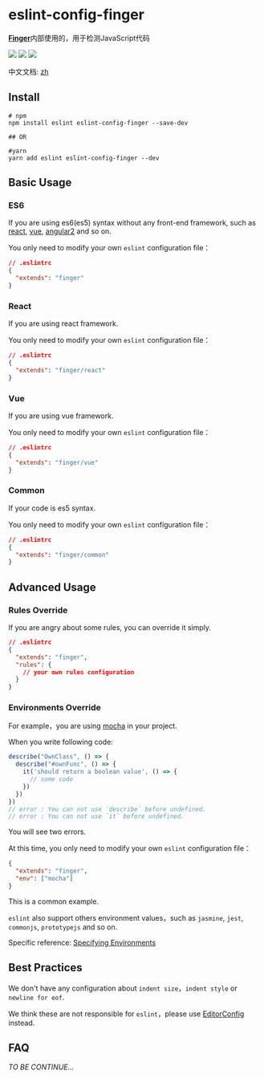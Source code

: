 # eslint-config-finger

[**Finger**](http://finger66.com/static/laptap/join.html)内部使用的，用于检测JavaScript代码

<span><img src="http://forthebadge.com/images/badges/built-with-love.svg"></span>
<span><img src="http://forthebadge.com/images/badges/makes-people-smile.svg"></span>
<span><img src="http://forthebadge.com/images/badges/uses-badges.svg"></span>

中文文档: [zh](https://github.com/blackcater/eslint-config-finger/blob/master/README.md)

## Install

```shell
# npm
npm install eslint eslint-config-finger --save-dev

## OR

#yarn
yarn add eslint eslint-config-finger --dev

```

## Basic Usage

### ES6

If you are using es6(es5) syntax without any front-end framework, such as [react](https://github.com/facebook/react), [vue](https://github.com/vuejs/vue), [angular2](https://github.com/angular/angular/) and so on.

You only need to modify your own `eslint` configuration file：

```json
// .eslintrc
{
  "extends": "finger"
}
```

### React

If you are using react framework.

You only need to modify your own `eslint` configuration file：

```json
// .eslintrc
{
  "extends": "finger/react"
}
```

### Vue

If you are using vue framework.

You only need to modify your own `eslint` configuration file：

```json
// .eslintrc
{
  "extends": "finger/vue"
}
```

### Common

If your code is es5 syntax.

You only need to modify your own `eslint` configuration file：

```json
// .eslintrc
{
  "extends": "finger/common"
}
```

## Advanced Usage

### Rules Override

If you are angry about some rules, you can override it simply.

```json
// .eslintrc
{
  "extends": "finger",
  "rules": {
    // your own rules configuration
  }
}
```

### Environments Override

For example，you are using [mocha](https://mochajs.org/) in your project.

When you write following code:

```javascript
describe("OwnClass", () => {
  describe("#ownFunc", () => {
    it('should return a boolean value', () => {
      // some code
    })
  })
})
// error : You can not use `describe` before undefined.
// error : You can not use `it` before undefined.
```

You will see two errors.

At this time, you only need to modify your own `eslint` configuration file：

```json
{
  "extends": "finger",
  "env": ["mocha"]
}
```

This is a common example.

`eslint` also support others environment values，such as `jasmine`, `jest`, `commonjs`, `prototypejs` and so on.

Specific reference: [Specifying Environments](http://eslint.org/docs/user-guide/configuring#specifying-environments)

## Best Practices

We don't have any configuration about `indent size`，`indent style` or `newline for eof`.

We think these are not responsible for `eslint`，please use [EditorConfig](http://editorconfig.org/) instead.

## FAQ

*TO BE CONTINUE...*
